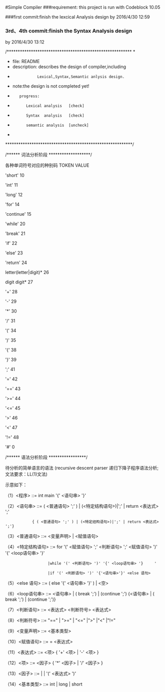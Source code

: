 ﻿#Simple Compiler
###requirement:
   this project is run with Codeblock 10.05 
   
###first commit:finish the lexcical Analysis design
by 2016/4/30 12:59

### 3rd、4th commit:finish the Syntax Analysis design
by 2016/4/30 13:12

/*********************************************************
*
*   file: README
*   description: describes the design of compiler,including
*                Lexical,Syntax,Semantic anlysis design.

*   note:the design is not completed yet!
*        progress:
*           Lexical analysis   [check]
*           Syntax  analysis   [check]
*           semantic analysis  [uncheck]
*           
**********************************************************/

/****** 词法分析阶段 *******************/

各种单词符号对应的种别码
TOKEN           VALUE

'short'           10

'int'             11

'long'            12

'for'             14

'continue'        15

'while'           20

'break'           21

'if'              22

'else'            23

'return'          24

letter(letter|digit)*   26

digit digit*            27

'+'                       28
                       
'-'                       29
                       
'*'                       30
                       
'/'                       31

'('                       34

')'                       35

'{'                       38

'}'                       39

';'                       41

'='                       42

'=='                      43

'>='                      44

'<='                      45

'>'                       46

'<'                       47

'!='                      48

'#'                       0


/****** 语法分析阶段 *****************/

待分析的简单语言的语法 (recursive descent parser 递归下降子程序语法分析;文法要求：LL(1)文法)

示意如下：

（1）<程序> ::= int main '{' <语句串> '}'

（2）<语句串> ::= ( <普通语句> ';' ) | (<特定结构语句>)|';' | return <表达式> ';'

                { ( <普通语句> ';' ) | (<特定结构语句>)|';' | return <表达式> ';'}
                 
（3）<普通语句> ::= <变量声明> | <赋值语句>

（4）<特定结构语句> ::= for '(' <赋值语句> ';' <判断语句> ';' <赋值语句> ')' '{' <loop语句串> '}'

                       |while '(' <判断语句> ')' '{' <loop语句串> '}     '
                       
                       |if '(' <判断语句> ')' '{'<语句串>'}' <else 语句>
                       
（5）<else 语句> ::= ( else '{' <语句串> '}' ) | <空>

（6）<loop语句串> ::= <语句串> | ( break ';') | (continue ';') {<语句串> | ( break ';') | (continue ';')}

（7）<判断语句> ::= <表达式> <判断符号> <表达式>

（8）<判断符号> ::= "==" | ">=" | "<=" |">" |"<" |"!="

（9）<变量声明> ::= <基本类型> <ID>

（10）<赋值语句> ::= <ID> = <表达式>

（11）<表达式> ::= <项> { '+' <项> | '-' <项> }

（12）<项> ::= <因子> { '*' <因子> | '/' <因子> }

（13）<因子> ::= <ID> | <NUM> | '(' <表达式> ')'

（14）<基本类型> ::= int | long | short


